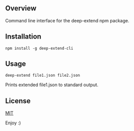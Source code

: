 ## Overview
Command line interface for the deep-extend npm package.

## Installation
```
npm install -g deep-extend-cli
```

## Usage
```
deep-extend file1.json file2.json
```

Prints extended file1.json to standard output.

## License
[MIT](LICENSE.txt)

Enjoy :)
